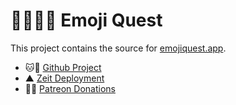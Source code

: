 
# 🧙‍♀️🧝‍♂️ Emoji Quest

This project contains the source for [emojiquest.app](https://emojiquest.app).

* 🐱🐙 [Github Project](https://github.com/borkshop/emojiquest)
* ▲ [Zeit Deployment](https://zeit.co/borkshop/emojiquest)
* 🧛‍♂️ [Patreon Donations](https://www.patreon.com/kriskowal)
